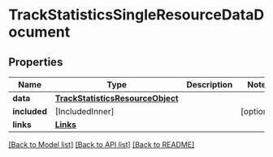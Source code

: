 # TrackStatisticsSingleResourceDataDocument

## Properties
Name | Type | Description | Notes
------------ | ------------- | ------------- | -------------
**data** | [**TrackStatisticsResourceObject**](TrackStatisticsResourceObject.md) |  | 
**included** | [IncludedInner] |  | [optional] 
**links** | [**Links**](Links.md) |  | 

[[Back to Model list]](../README.md#documentation-for-models) [[Back to API list]](../README.md#documentation-for-api-endpoints) [[Back to README]](../README.md)


